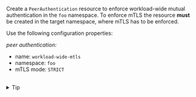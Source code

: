 Create a `PeerAuthentication` resource to enforce workload-wide mutual authentication in the `foo` namespace.
To enforce mTLS the resource **must** be created in the target namespace, where mTLS has to be enforced.

Use the following configuration properties:

*peer authentication:*
- name: `workload-wide-mtls`
- namespace: `foo`
- mTLS mode: `STRICT`


<br>
<details><summary>Tip</summary>

```plain
apiVersion: security.istio.io/v1beta1
kind: PeerAuthentication
metadata:
  name: // TODO
  namespace: // TODO
spec:
  selector:
     // TODO
  mtls:
    mode: // TODO
```{{copy}}
</details>

<br>
<details><summary>Solution</summary>

```plain
apiVersion: security.istio.io/v1beta1
kind: PeerAuthentication
metadata:
  name: workload-wide-mtls
  namespace: foo
spec:
  selector:
     matchLabels:
       app: booking-service
  mtls:
    mode: STRICT
```{{copy}}
</details>